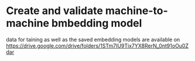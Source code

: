 # Create and validate machine-to-machine bmbedding model

data for taining as well as the saved embedding models are available on
https://drive.google.com/drive/folders/1STm7IU9Tix7YX8RerN_0nt91oOu0Zdar

